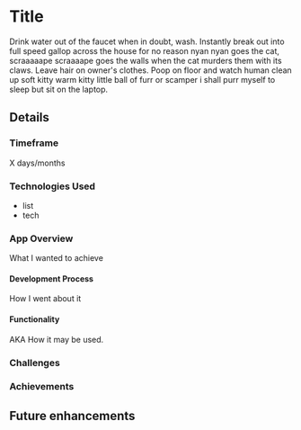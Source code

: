 # Title

Drink water out of the faucet when in doubt, wash. Instantly break out into full speed gallop across the house for no reason nyan nyan goes the cat, scraaaaape scraaaape goes the walls when the cat murders them with its claws. Leave hair on owner\'s clothes. Poop on floor and watch human clean up soft kitty warm kitty little ball of furr or scamper i shall purr myself to sleep but sit on the laptop.
## Details

### Timeframe

X days/months

### Technologies Used

- list
- tech  

### App Overview

What I wanted to achieve
#### Development Process

How I went about it

#### Functionality

AKA How it may be used.

### Challenges

### Achievements

## Future enhancements
